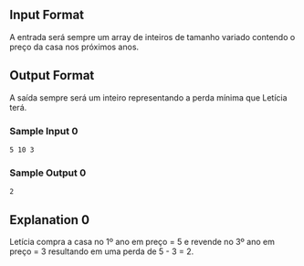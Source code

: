 ## Input Format

A entrada será sempre um array de inteiros de tamanho variado contendo o preço da casa nos próximos anos.

## Output Format

A saída sempre será um inteiro representando a perda mínima que Letícia terá.

### Sample Input 0
```
5 10 3
```
### Sample Output 0

```
2
```
## Explanation 0

Letícia compra a casa no 1º ano em preço = 5 e revende no 3º ano em preço = 3 resultando em uma perda de 5 - 3 = 2.